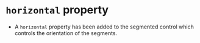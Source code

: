 # `horizontal` property

* A `horizontal` property has been added to the segmented control
  which controls the orientation of the segments. 
